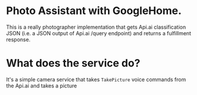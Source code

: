 # Photo Assistant with GoogleHome.

This is a really photographer implementation that gets Api.ai classification JSON (i.e. a JSON output of Api.ai /query endpoint) and returns a fulfillment response.


# What does the service do?
It's a simple camera service that takes  `TakePicture` voice commands from the Api.ai  and takes a picture
